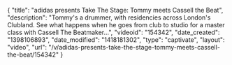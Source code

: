 {
    "title": "adidas presents Take The Stage: Tommy meets Cassell the Beat",
    "description": "Tommy's a drummer, with residencies across London's Clubland. See what happens when he goes from club to studio for a master class with Cassell The Beatmaker...",
    "videoid": "154342",
    "date_created": "1398106893",
    "date_modified": "1418181302",
    "type": "captivate",
    "layout": "video",
    "url": "\/v\/adidas-presents-take-the-stage-tommy-meets-cassell-the-beat\/154342"
}
